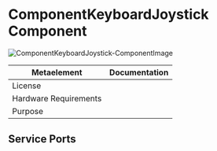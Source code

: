 <!--- This file is generated from the ComponentKeyboardJoystick.componentDocumentation model --->
<!--- do not modify this file manually as it will by automatically overwritten by the code generator, modify the model instead and re-generate this file --->

# ComponentKeyboardJoystick Component

![ComponentKeyboardJoystick-ComponentImage](https://github.com/Servicerobotics-Ulm/ComponentRepository/blob/master/ComponentKeyboardJoystick/model/ComponentKeyboardJoystickComponentDefinition.jpg)


| Metaelement | Documentation |
|-------------|---------------|
| License |  |
| Hardware Requirements |  |
| Purpose |  |



## Service Ports


